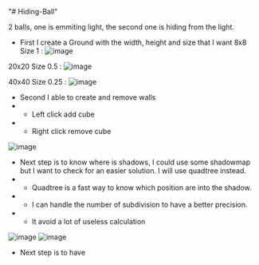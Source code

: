 "# Hiding-Ball" 

2 balls, one is emmiting light, the second one is hiding from the light.

* First I create a Ground with the width, height and size that I want
8x8 Size 1 :
![image](https://user-images.githubusercontent.com/45456710/121600443-bf3d8900-ca44-11eb-92b2-1aacaf200cc1.png)

20x20 Size 0.5 :
![image](https://user-images.githubusercontent.com/45456710/121600462-c795c400-ca44-11eb-851a-bdd6d1972f55.png)

40x40 Size 0.25 :
![image](https://user-images.githubusercontent.com/45456710/121600492-d41a1c80-ca44-11eb-8c7f-b3b3f4d5f5b4.png)

* Second I able to create and remove walls
* * Left click add cube
* * Right click remove cube

![image](https://user-images.githubusercontent.com/45456710/121600768-45f26600-ca45-11eb-8b3b-967e8a327784.png)

* Next step is to know where is shadows, I could use some shadowmap but I want to check for an easier solution. I will use quadtree instead.
* * Quadtree is a fast way to know which position are into the shadow. 
* * I can handle the number of subdivision to have a better precision.
* * It avoid a lot of useless calculation

![image](https://user-images.githubusercontent.com/45456710/121602756-13963800-ca48-11eb-8420-19be7dd0daf9.png)
![image](https://user-images.githubusercontent.com/45456710/121602775-18f38280-ca48-11eb-959b-106457bf80a4.png)


* Next step is to have 
